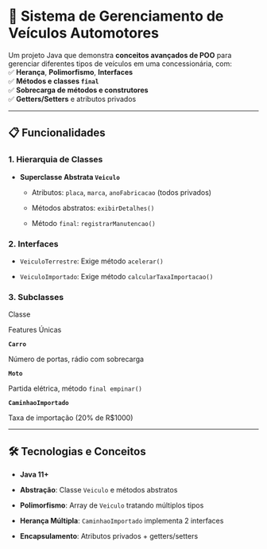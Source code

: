 # 🚗 **Sistema de Gerenciamento de Veículos Automotores**

Um projeto Java que demonstra **conceitos avançados de POO** para gerenciar diferentes tipos de veículos em uma concessionária, com:  
✅ **Herança**, **Polimorfismo**, **Interfaces**  
✅ **Métodos e classes `final`**  
✅ **Sobrecarga de métodos e construtores**  
✅ **Getters/Setters** e atributos privados

----------

## 📋 **Funcionalidades**

### **1. Hierarquia de Classes**

-   **Superclasse Abstrata `Veiculo`**
    
    -   Atributos: `placa`, `marca`, `anoFabricacao` (todos privados)
        
    -   Métodos abstratos: `exibirDetalhes()`
        
    -   Método `final`: `registrarManutencao()`
        

### **2. Interfaces**

-   `VeiculoTerrestre`: Exige método `acelerar()`
    
-   `VeiculoImportado`: Exige método `calcularTaxaImportacao()`
    

### **3. Subclasses**

Classe

Features Únicas

**`Carro`**

Número de portas, rádio com sobrecarga

**`Moto`**

Partida elétrica, método `final empinar()`

**`CaminhaoImportado`**

Taxa de importação (20% de R$1000)

----------

## 🛠 **Tecnologias e Conceitos**

-   **Java 11+**
    
-   **Abstração**: Classe `Veiculo` e métodos abstratos
    
-   **Polimorfismo**: Array de `Veiculo` tratando múltiplos tipos
    
-   **Herança Múltipla**: `CaminhaoImportado` implementa 2 interfaces
    
-   **Encapsulamento**: Atributos privados + getters/setters
